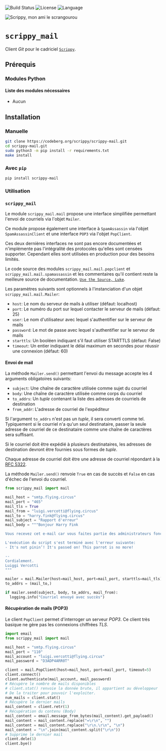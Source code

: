 ![Build Status](https://drone.mcos.nc/api/badges/scrippy/scrippy-mail/status.svg) ![License](https://img.shields.io/static/v1?label=license&color=orange&message=MIT) ![Language](https://img.shields.io/static/v1?label=language&color=informational&message=Python)

![Scrippy, mon ami le scrangourou](./scrippy-mail.png "Scrippy, mon ami le scrangourou")

# `scrippy_mail`

Client _Git_ pour le cadriciel [`Scrippy`](https://codeberg.org/scrippy).

## Prérequis

### Modules Python

#### Liste des modules nécessaires

- Aucun

## Installation

### Manuelle

```bash
git clone https://codeberg.org/scrippy/scrippy-mail.git
cd scrippy-mail.git
sudo python3 -m pip install -r requirements.txt
make install
```

### Avec `pip`

```bash
pip install scrippy-mail
```

### Utilisation

### `scrippy_mail`

Le module `scrippy_mail.mail`  propose une interface simplifiée permettant l'envoi de courriels via l'objet `Mailer`.

Ce module propose également une interface à `SpamAssassin` via l'objet `SpamAssassinClient` et une interface `POP3` via l'objet `PopClient`.

Ces deux dernières interfaces ne sont pas encore documentées et n'implémente pas l'intégralité des protocoles qu'elles sont censées supporter. Cependant elles sont utilisées en production pour des besoins limités.

Le code source des modules `scrippy_mail.mail.popclient` et `scrippy_mail.mail.spamassassin` et les commentaires qu'il contient reste la meilleure source de documentation. [`Use the Source, Luke`](https://en.wiktionary.org/wiki/UTSL).

Les paramètres suivants sont optionnels à l'instanciation d'un objet `scrippy_mail.mail.Mailer`:
- `host`: Le nom du serveur de mails à utiliser (défaut: localhost)
- `port`: Le numéro du port sur lequel contacter le serveur de mails (défaut: 25)
- `user`: Le nom d'utilisateur avec lequel s'authentifier sur le serveur de mails
- `password`: Le mot de passe avec lequel s'authentifier sur le serveur de mails
- `starttls`: Un booléen indiquant s'il faut utiliser STARTTLS (défaut: False)
- `timeout`: Un entier indiquant le délai maximum en secondes pour réussir une connexion (défaut: 60)

#### Envoi de mail

La méthode `Mailer.send()` permettant l'envoi du message accepte les 4 arguments obligatoires suivants:
- `subject`: Une chaîne de caractère utilisée comme sujet du courriel
- `body`: Une chaîne de caractère utilisée comme corps du courriel
- `to_addrs`: Un *tuple* contenant la liste des adresses de courriels de destination
- `from_addr`: L'adresse de courriel de l'expéditeur

Si l'argument `to_addrs` n'est pas un *tuple*, il sera converti comme tel. Typiquement si le courriel n'a qu'un seul destinataire, passer la seule adresse de courriel de ce destinataire comme une chaîne de caractères sera suffisant.

Si le courriel doit être expédié à plusieurs destinataires, les adresses de destination devront être fournies sous formes de *tuple*.

Chaque adresse de courriel doit être une adresse de courriel répondant à la [RFC 5322](https://tools.ietf.org/html/rfc5322.html).

La méthode `Mailer.send()` renvoie `True` en cas de succès et `False` en cas d'échec de l'envoi du courriel.

```python
from scrippy_mail import mail

mail_host = "smtp.flying.circus"
mail_port = "465"
mail_tls = True
mail_from = "luigi.vercotti@flying.circus"
mail_to = "harry.fink@flying.circus"
mail_subject = "Rapport d'erreur"
mail_body = """Bonjour Harry Fink

Vous recevez cet e-mail car vous faites partie des administrateurs fonctionnels de l'application Dead Parrot.

L'exécution du script s'est terminé avec l'erreur suivante:
- It's not pinin’! It's passed on! This parrot is no more!

--
Cordialement.
Luiggi Vercotti
"""

mailer = mail.Mailer(host=mail_host, port=mail_port, starttls=mail_tls)
to_addrs = (mail_to,)

if mailer.send(subject, body, to_addrs, mail_from):
  logging.info("Courriel envoyé avec succès")
```

#### Récupération de mails (POP3)

Le client `PopClient` permet d'interroger un serveur _POP3_. Ce client très basique ne gère pas les connexions chiffrées _TLS_.

```python
import email
from scrippy_mail import mail

mail_host = "smtp.flying.circus"
mail_port = "110"
mail_account = "luigi.vercotti@flying.circus"
mail_password = "D3ADP4ARR0T"

client = mail.PopClient(host=mail_host, port=mail_port, timeout=5)
client.connect()
client.authenticate(mail_account, mail_password)
# Récupère le nombre de mails disponibles
# client.stat() renvoie la donnée brute, il appartient au développeur
# De la traiter pour pouvoir l'exploiter.
num_mails = client.stat()
# Récupère le dernier mails
mail_content = client.retr(1)
# Récupération du contenu (Body)
mail_content = email.message_from_bytes(mail_content).get_payload()
mail_content = mail_content.replace("=\r\n", "")
mail_content = mail_content.replace("\r\n.\r\n", "\n")
mail_content = "\n".join(mail_content.split("\r\n"))
# Supprime le dernier mail
client.dele(1)
client.bye()
```
